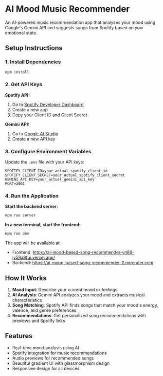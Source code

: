 # AI Mood Music Recommender

An AI-powered music recommendation app that analyzes your mood using Google's Gemini API and suggests songs from Spotify based on your emotional state.

## Setup Instructions

### 1. Install Dependencies
```bash
npm install
```

### 2. Get API Keys

**Spotify API:**
1. Go to [Spotify Developer Dashboard](https://developer.spotify.com/dashboard)
2. Create a new app
3. Copy your Client ID and Client Secret

**Gemini API:**
1. Go to [Google AI Studio](https://makersuite.google.com/app/apikey)
2. Create a new API key

### 3. Configure Environment Variables
Update the `.env` file with your API keys:
```
SPOTIFY_CLIENT_ID=your_actual_spotify_client_id
SPOTIFY_CLIENT_SECRET=your_actual_spotify_client_secret
GEMINI_API_KEY=your_actual_gemini_api_key
PORT=3001
```

### 4. Run the Application

**Start the backend server:**
```bash
npm run server
```

**In a new terminal, start the frontend:**
```bash
npm run dev
```

The app will be available at:
- Frontend: https://ai-mood-based-song-recommender-yn86-ly59a8fui.vercel.app/
- Backend: https://ai-mood-based-song-recommender-2.onrender.com

## How It Works

1. **Mood Input**: Describe your current mood or feelings
2. **AI Analysis**: Gemini API analyzes your mood and extracts musical characteristics
3. **Song Matching**: Spotify API finds songs that match your mood's energy, valence, and genre preferences
4. **Recommendations**: Get personalized song recommendations with previews and Spotify links

## Features

- Real-time mood analysis using AI
- Spotify integration for music recommendations
- Audio previews for recommended songs
- Beautiful gradient UI with glassmorphism design
- Responsive design for all devices
